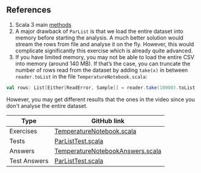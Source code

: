 ## References

1. Scala 3 main [methods](https://dotty.epfl.ch/docs/reference/changed-features/main-functions.html)
1. A major drawback of `ParList` is that we load the entire dataset into memory before starting the analysis. 
A much better solution would stream the rows from file and analyse it on the fly. However, this would complicate 
significantly this exercise which is already quite advanced. 
1. If you have limited memory, you may not be able to load the entire CSV into memory (around 140 MB). 
If that’s the case, you can truncate the number of rows read from the dataset by adding `take(x)` 
in between `reader.toList` in the file `TemperatureNotebook.scala`:
```scala
val rows: List[Either[ReadError, Sample]] = reader.take(10000).toList
```
However, you may get different results that the ones in the video since you don't analyse the entire dataset.


| Type         | GitHub link |
|--------------|-------------|
| Exercises    | [TemperatureNotebook.scala](https://github.com/fp-tower/foundations/blob/master/exercises/src/main/scala/exercises/dataprocessing/TemperatureNotebook.scala) |
| Tests        | [ParListTest.scala](https://github.com/fp-tower/foundations/blob/master/exercises/src/test/scala/exercises/dataprocessing/ParListTest.scala) |
| Answers      | [TemperatureNotebookAnswers.scala](https://github.com/fp-tower/foundations/blob/master/answers/src/main/scala/answers/dataprocessing/TemperatureNotebookAnswers.scala) |
| Test Answers | [ParListTest.scala](https://github.com/fp-tower/foundations/blob/master/answers/src/test/scala/answers/dataprocessing/ParListTest.scala) |